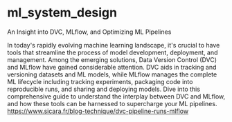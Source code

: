 # ml_system_design

An Insight into DVC, MLflow, and Optimizing ML Pipelines

In today's rapidly evolving machine learning landscape, it's crucial to have tools that streamline the process of model development, deployment, and management. Among the emerging solutions, Data Version Control (DVC) and MLflow have gained considerable attention. DVC aids in tracking and versioning datasets and ML models, while MLflow manages the complete ML lifecycle including tracking experiments, packaging code into reproducible runs, and sharing and deploying models. Dive into this comprehensive guide to understand the interplay between DVC and MLflow, and how these tools can be harnessed to supercharge your ML pipelines.
https://www.sicara.fr/blog-technique/dvc-pipeline-runs-mlflow
